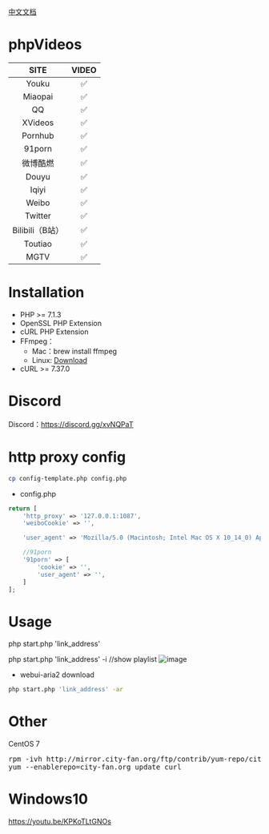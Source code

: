 [中文文档](README_CN.md)
# phpVideos

|   SITE  |   VIDEO  |
|   :-----:  |  :---:   |
|   Youku   |  :white_check_mark:  |
|   Miaopai  |   :white_check_mark:  |
|   QQ  |   :white_check_mark:  |
|   XVideos |   :white_check_mark:  |
|   Pornhub |  :white_check_mark: |
|   91porn   |   :white_check_mark:  |
|   微博酷燃    | :white_check_mark: |
|   Douyu  |   :white_check_mark:  |
|   Iqiyi  |   :white_check_mark:  |
|   Weibo  |   :white_check_mark:  |
|   Twitter  |   :white_check_mark:  |
|   Bilibili（B站）  |   :white_check_mark:  |
|   Toutiao  |   :white_check_mark:  |
|   MGTV  |   :white_check_mark:  |
# Installation
*   PHP >= 7.1.3
*   OpenSSL PHP Extension
*   cURL PHP Extension
*   FFmpeg：
    *   Mac：brew install ffmpeg
    *   Linux:  [Download](http://ffmpeg.org/download.html)
*   cURL  >= 7.37.0

#   Discord
Discord：https://discord.gg/xvNQPaT

#   http proxy config
```bash
cp config-template.php config.php
```
*  config.php
```php
return [
    'http_proxy' => '127.0.0.1:1087',
    'weiboCookie' => '',

    'user_agent' => 'Mozilla/5.0 (Macintosh; Intel Mac OS X 10_14_0) AppleWebKit/537.36 (KHTML, like Gecko) Chrome/67.0.3396.99 Safari/537.36',

    //91porn
    '91porn' => [
        'cookie' => '',
        'user_agent' => '',
    ]
];
```
    
#   Usage
php start.php 'link_address'

php start.php 'link_address' -i //show playlist
![image](https://image.ibb.co/mysKyd/Jul_21_2018_21_38_34.gif)

*   webui-aria2 download
```bash
php start.php 'link_address' -ar
```

#   Other
CentOS 7
<pre>
rpm -ivh http://mirror.city-fan.org/ftp/contrib/yum-repo/city-fan.org-release-2-1.rhel7.noarch.rpm
yum --enablerepo=city-fan.org update curl
</pre>

# Windows10
https://youtu.be/KPKoTLtGNOs
